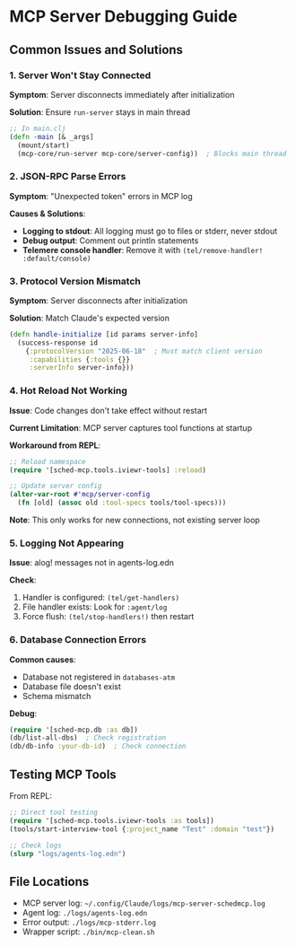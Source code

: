 # MCP Server Debugging Guide

## Common Issues and Solutions

### 1. Server Won't Stay Connected
**Symptom**: Server disconnects immediately after initialization

**Solution**: Ensure `run-server` stays in main thread
```clojure
;; In main.clj
(defn -main [& _args]
  (mount/start)
  (mcp-core/run-server mcp-core/server-config))  ; Blocks main thread
```

### 2. JSON-RPC Parse Errors  
**Symptom**: "Unexpected token" errors in MCP log

**Causes & Solutions**:
- **Logging to stdout**: All logging must go to files or stderr, never stdout
- **Debug output**: Comment out println statements
- **Telemere console handler**: Remove it with `(tel/remove-handler! :default/console)`

### 3. Protocol Version Mismatch
**Symptom**: Server disconnects after initialization

**Solution**: Match Claude's expected version
```clojure
(defn handle-initialize [id params server-info]
  (success-response id
    {:protocolVersion "2025-06-18"  ; Must match client version
     :capabilities {:tools {}}
     :serverInfo server-info}))
```

### 4. Hot Reload Not Working
**Issue**: Code changes don't take effect without restart

**Current Limitation**: MCP server captures tool functions at startup

**Workaround from REPL**:
```clojure
;; Reload namespace
(require '[sched-mcp.tools.iviewr-tools] :reload)

;; Update server config
(alter-var-root #'mcp/server-config 
  (fn [old] (assoc old :tool-specs tools/tool-specs)))
```

**Note**: This only works for new connections, not existing server loop

### 5. Logging Not Appearing
**Issue**: alog! messages not in agents-log.edn

**Check**:
1. Handler is configured: `(tel/get-handlers)`
2. File handler exists: Look for `:agent/log` 
3. Force flush: `(tel/stop-handlers!)` then restart

### 6. Database Connection Errors
**Common causes**:
- Database not registered in `databases-atm`
- Database file doesn't exist
- Schema mismatch

**Debug**:
```clojure
(require '[sched-mcp.db :as db])
(db/list-all-dbs)  ; Check registration
(db/db-info :your-db-id)  ; Check connection
```

## Testing MCP Tools

From REPL:
```clojure
;; Direct tool testing
(require '[sched-mcp.tools.iviewr-tools :as tools])
(tools/start-interview-tool {:project_name "Test" :domain "test"})

;; Check logs
(slurp "logs/agents-log.edn")
```

## File Locations

- MCP server log: `~/.config/Claude/logs/mcp-server-schedmcp.log`
- Agent log: `./logs/agents-log.edn`
- Error output: `./logs/mcp-stderr.log`
- Wrapper script: `./bin/mcp-clean.sh`
